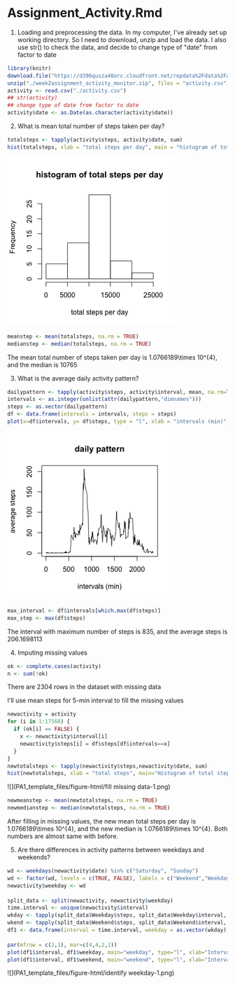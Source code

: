 # Assignment_Activity.Rmd
1. Loading and preprocessing the data.
In my computer, I've already set up working directory. So I need to download, unzip and load the data. I also use str() to check the data, and decide to change type of "date" from factor to date


```r
library(knitr)
download.file("https://d396qusza40orc.cloudfront.net/repdata%2Fdata%2Factivity.zip", destfile = "./week2assignment_activity_monitor.zip", method = "curl")
unzip("./week2assignment_activity_monitor.zip", files = "activity.csv")
activity <- read.csv("./activity.csv")
## str(activity)
## change type of date from factor to date
activity$date <- as.Date(as.character(activity$date))
```

2. What is mean total number of steps taken per day?


```r
totalsteps <- tapply(activity$steps, activity$date, sum)
hist(totalsteps, xlab = "total steps per day", main = "histogram of total steps per day")
```

![](PA1_template_files/figure-html/total_steps-1.png)<!-- -->

```r
meanstep <- mean(totalsteps, na.rm = TRUE)
medianstep <- median(totalsteps, na.rm = TRUE)
```
The mean total number of steps taken per day is 1.0766189\times 10^{4}, and the median is 10765

3. What is the average daily activity pattern?


```r
dailypattern <- tapply(activity$steps, activity$interval, mean, na.rm=TRUE)
intervals <- as.integer(unlist(attr(dailypattern,"dimnames")))
steps <- as.vector(dailypattern)
df <- data.frame(intervals = intervals, steps = steps)
plot(x=df$intervals, y= df$steps, type = "l", xlab = "intervals (min)", ylab = "average steps", main = "daily pattern")
```

![](PA1_template_files/figure-html/daily_pattern-1.png)<!-- -->

```r
max_interval <- df$intervals[which.max(df$steps)]
max_step <- max(df$steps)
```
The interval with maximum number of steps is 835, and the average steps is 206.1698113

4. Imputing missing values


```r
ok <- complete.cases(activity)
n <- sum(!ok)
```
There are 2304 rows in the dataset with missing data

I'll use mean steps for 5-min interval to fill the missing values


```r
newactivity = activity
for (i in 1:17568) {
  if (ok[i] == FALSE) {
    x <- newactivity$interval[i] 
    newactivity$steps[i] = df$steps[df$intervals==x]
  }
}
newtotalsteps <- tapply(newactivity$steps,newactivity$date, sum)
hist(newtotalsteps, xlab = "total steps", main="Histogram of total steps per day")
```

![](PA1_template_files/figure-html/fill missing data-1.png)<!-- -->

```r
newmeanstep <- mean(newtotalsteps, na.rm = TRUE)
newmedianstep <- median(newtotalsteps, na.rm = TRUE)
```
After filling in missing values, the new mean total steps per day is 1.0766189\times 10^{4}, and the new median is 1.0766189\times 10^{4}. Both numbers are almost same with before.

5. Are there differences in activity patterns between weekdays and weekends?


```r
wd <- weekdays(newactivity$date) %in% c("Saturday", "Sunday")
wd <- factor(wd, levels = c(TRUE, FALSE), labels = c("Weekend","Weekday"))
newactivity$weekday <- wd

split_data <- split(newactivity, newactivity$weekday)
time.interval <- unique(newactivity$interval)
wkday <- tapply(split_data$Weekday$steps, split_data$Weekday$interval, mean)
wkend <- tapply(split_data$Weekend$steps, split_data$Weekend$interval, mean)
df1 <- data.frame(interval = time.interval, weekday = as.vector(wkday), weekend = as.vector(wkend))

par(mfrow = c(2,1), mar=c(4,4,2,1))
plot(df1$interval, df1$weekday, main="weekday", type="l", xlab="Interval", ylab="Number of Steps")
plot(df1$interval, df1$weekend, main="weekend", type="l", xlab="Interval", ylab="Number of Steps")
```

![](PA1_template_files/figure-html/identify weekday-1.png)<!-- -->
